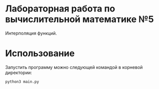 # Лабораторная работа по вычислительной математике №5

Интерполяция функций.

# Использование

Запустить программу можно следующей командой в корневой директории:

```bash
python3 main.py
```